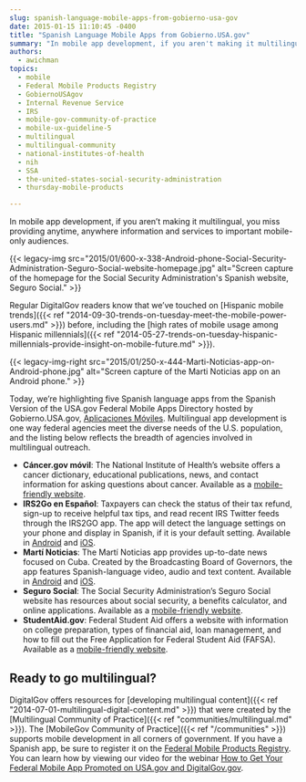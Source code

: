 ```yaml
---
slug: spanish-language-mobile-apps-from-gobierno-usa-gov
date: 2015-01-15 11:10:45 -0400
title: "Spanish Language Mobile Apps from Gobierno.USA.gov"
summary: "In mobile app development, if you aren't making it multilingual, you miss providing anytime, anywhere information and services to important mobile-only audiences. Today, we’re highlighting five Spanish language apps from the Spanish Version of the USA.gov Federal Mobile Apps Directory."
authors:
  - awichman
topics:
  - mobile
  - Federal Mobile Products Registry
  - GobiernoUSAgov
  - Internal Revenue Service
  - IRS
  - mobile-gov-community-of-practice
  - mobile-ux-guideline-5
  - multilingual
  - multilingual-community
  - national-institutes-of-health
  - nih
  - SSA
  - the-united-states-social-security-administration
  - thursday-mobile-products

---
```


In mobile app development, if you aren&#8217;t making it multilingual, you miss providing anytime, anywhere information and services to important mobile-only audiences.

{{< legacy-img src="2015/01/600-x-338-Android-phone-Social-Security-Administration-Seguro-Social-website-homepage.jpg" alt="Screen capture of the homepage for the Social Security Administration's Spanish website, Seguro Social." >}}

Regular DigitalGov readers know that we&#8217;ve touched on [Hispanic mobile trends]({{< ref "2014-09-30-trends-on-tuesday-meet-the-mobile-power-users.md" >}}) before, including the [high rates of mobile usage among Hispanic millennials]({{< ref "2014-05-27-trends-on-tuesday-hispanic-millennials-provide-insight-on-mobile-future.md" >}}).

{{< legacy-img-right src="2015/01/250-x-444-Marti-Noticias-app-on-Android-phone.jpg" alt="Screen capture of the Marti Noticias app on an Android phone." >}}

Today, we’re highlighting five Spanish language apps from the Spanish Version of the USA.gov Federal Mobile Apps Directory hosted by Gobierno.USA.gov, [Aplicaciones Móviles](http://www.usa.gov/gobiernousa/conectese-gobierno/apps.moviles.shtml). Multilingual app development is one way federal agencies meet the diverse needs of the U.S. population, and the listing below reflects the breadth of agencies involved in multilingual outreach.

  * **Cáncer.gov móvil**: The National Institute of Health’s website offers a cancer dictionary, educational publications, news, and contact information for asking questions about cancer. Available as a [mobile-friendly website](http://m.cancer.gov/es).
  * **IRS2Go en Español**: Taxpayers can check the status of their tax refund, sign-up to receive helpful tax tips, and read recent IRS Twitter feeds through the IRS2GO app. The app will detect the language settings on your phone and display in Spanish, if it is your default setting. Available in [Android](https://play.google.com/store/apps/details?id=gov.irs) and [iOS](https://itunes.apple.com/us/app/irs2go/id414113282?mt=8).
  * **Martí Noticias**: The Martí Noticias app provides up-to-date news focused on Cuba. Created by the Broadcasting Board of Governors, the app features Spanish-language video, audio and text content. Available in [Android](https://play.google.com/store/apps/details?id=gov.bbg.ocb) and [iOS](https://itunes.apple.com/us/app/marti-noticias/id639624682?mt=8).
  * **Seguro Social**: The Social Security Administration’s Seguro Social website has resources about social security, a benefits calculator, and online applications. Available as a [mobile-friendly website](http://www.ssa.gov/espanol/).
  * **StudentAid.gov**: Federal Student Aid offers a website with information on college preparation, types of financial aid, loan management, and how to fill out the Free Application for Federal Student Aid (FAFSA). Available as a [mobile-friendly website](https://studentaid.ed.gov/es).

## Ready to go multilingual?

DigitalGov offers resources for [developing multilingual content]({{< ref "2014-07-01-multilingual-digital-content.md" >}}) that were created by the [Multilingual Community of Practice]({{< ref "communities/multilingual.md" >}}). The [MobileGov Community of Practice]({{< ref "/communities" >}}) supports mobile development in all corners of government. If you have a Spanish app, be sure to register it on the [Federal Mobile Products Registry](http://apps.usa.gov/register). You can learn how by viewing our video for the webinar [How to Get Your Federal Mobile App Promoted on USA.gov and DigitalGov.gov](https://www.youtube.com/watch?v=m2KO5Dww5yo).
